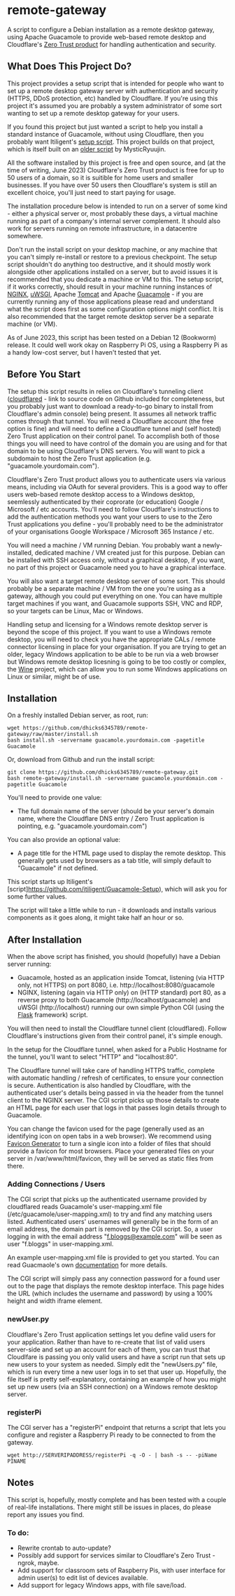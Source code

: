 # remote-gateway

A script to configure a Debian installation as a remote desktop gateway, using Apache Guacamole to provide web-based remote desktop and Cloudflare's [Zero Trust product](https://www.cloudflare.com/en-gb/products/zero-trust/) for handling authentication and security.

## What Does This Project Do?
This project provides a setup script that is intended for people who want to set up a remote desktop gateway server with authentication and security (HTTPS, DDoS protection, etc) handled by Cloudflare. If you're using this project it's assumed you are probably a system administrator of some sort wanting to set up a remote desktop gateway for your users.

If you found this project but just wanted a script to help you install a standard instance of Guacamole, without using Cloudflare, then you probably want Itiligent's [setup script](https://github.com/itiligent/Guacamole-Setup). This project builds on that project, which is itself built on an [older script](https://github.com/MysticRyuujin/guac-install) by MysticRyuujin.

All the software installed by this project is free and open source, and (at the time of writing, June 2023) Cloudflare's Zero Trust product is free for up to 50 users of a domain, so it is suitible for home users and smaller businesses. If you have over 50 users then Cloudflare's system is still an excellent choice, you'll just need to start paying for usage.

The installation procedure below is intended to run on a server of some kind - either a physical server or, most probably these days, a virtual machine running as part of a company's internal server complement. It should also work for servers running on remote infrastructure, in a datacentre somewhere.

Don't run the install script on your desktop machine, or any machine that you can't simply re-install or restore to a previous checkpoint. The setup script shouldn't do anything too destructive, and it should mostly work alongside other applications installed on a server, but to avoid issues it is recommended that you dedicate a machine or VM to this. The setup script, if it works correctly, should result in your machine running instances of [NGINX](https://www.nginx.com/), [uWSGI](https://uwsgi-docs.readthedocs.io/en/latest/), Apache [Tomcat](https://tomcat.apache.org/) and Apache [Guacamole](https://guacamole.apache.org/) - if you are currently running any of those applications please read and understand what the script does first as some configuration options might conflict. It is also recommended that the target remote desktop server be a separate machine (or VM).

As of June 2023, this script has been tested on a Debian 12 (Bookworm) release. It could well work okay on Raspberry Pi OS, using a Raspberry Pi as a handy low-cost server, but I haven't tested that yet.

## Before You Start
The setup this script results in relies on Cloudflare's tunneling client ([cloudflared](https://github.com/cloudflare/cloudflared) - link to source code on Github included for completeness, but you probably just want to download a ready-to-go binary to install from Cloudflare's admin console) being present. It assumes all network traffic comes through that tunnel. You will need a Cloudflare account (the free option is fine) and will need to define a Cloudflare tunnel and (self hosted) Zero Trust application on their control panel. To accomplish both of those things you will need to have control of the domain you are using and for that domain to be using Cloudflare's DNS servers. You will want to pick a subdomain to host the Zero Trust application (e.g. "guacamole.yourdomain.com").

Cloudflare's Zero Trust product allows you to authenticate users via various means, including via OAuth for several providers. This is a good way to offer users web-based remote desktop access to a Windows desktop, seemlessly authenticated by their coprorate (or education) Google / Microsoft / etc accounts. You'll need to follow Cloudflare's instructions to add the authentication methods you want your users to use to the Zero Trust applications you define - you'll probably need to be the administrator of your organisations Google Workspace / Microsoft 365 Instance / etc.

You will need a machine / VM running Debian. You probably want a newly-installed, dedicated machine / VM created just for this purpose. Debian can be installed with SSH access only, without a graphical desktop, if you want, no part of this project or Guacamole need you to have a graphical interface.

You will also want a target remote desktop server of some sort. This should probably be a separate machine / VM from the one you're using as a gateway, although you could put everything on one. You can have multiple target machines if you want, and Guacamole supports SSH, VNC and RDP, so your targets can be Linux, Mac or Windows.

Handling setup and licensing for a Windows remote desktop server is beyond the scope of this project. If you want to use a Windows remote desktop, you will need to check you have the appropriate CALs / remote connector licensing in place for your organisation. If you are trying to get an older, legacy Windows application to be able to be run via a web browser but Windows remote desktop licesning is going to be too costly or complex, the [Wine](https://www.winehq.org/) project, which can allow you to run some Windows applications on Linux or similar, might be of use.

## Installation
On a freshly installed Debian server, as root, run:
```
wget https://github.com/dhicks6345789/remote-gateway/raw/master/install.sh
bash install.sh -servername guacamole.yourdomain.com -pagetitle Guacamole
```
Or, download from Github and run the install script:
```
git clone https://github.com/dhicks6345789/remote-gateway.git
bash remote-gateway/install.sh -servername guacamole.yourdomain.com -pagetitle Guacamole
```
You'll need to provide one value:
- The full domain name of the server (should be your server's domain name, where the Cloudflare DNS entry / Zero Trust application is pointing, e.g. "guacamole.yourdomain.com")

You can also provide an optional value:
- A page title for the HTML page used to display the remote desktop. This generally gets used by browsers as a tab title, will simply default to "Guacamole" if not defined.

This script starts up Itiligent's [script]https://github.com/itiligent/Guacamole-Setup), which will ask you for some further values.

The script will take a little while to run - it downloads and installs various components as it goes along, it might take half an hour or so.

## After Installation
When the above script has finished, you should (hopefully) have a Debian server running:
 - Guacamole, hosted as an application inside Tomcat, listening (via HTTP only, not HTTPS) on port 8080, i.e. http://localhost:8080/guacamole
 - NGINX, listening (again via HTTP only) on (HTTP standard) port 80, as a reverse proxy to both Guacamole (http://localhost/guacamole) and uWSGI (http://localhost/) running our own simple Python CGI (using the [Flask](https://flask.palletsprojects.com) framework) script.

You will then need to install the Cloudflare tunnel client (cloudflared). Follow Cloudflare's instructions given from their control panel, it's simple enough.

In the setup for the Cloudflare tunnel, when asked for a Public Hostname for the tunnel, you'll want to select "HTTP" and "localhost:80".

The Cloudflare tunnel will take care of handling HTTPS traffic, complete with automatic handling / refresh of certificates, to ensure your connection is secure. Authentication is also handled by Cloudflare, with the authenticated user's details being passed in via the header from the tunnel client to the NGINX server. The CGI script picks up those details to create an HTML page for each user that logs in that passes login details through to Guacamole.

You can change the favicon used for the page (generally used as an identifying icon on open tabs in a web browser). We recommend using [Favicon Generator](https://realfavicongenerator.net/) to turn a single icon into a folder of files that should provide a favicon for most browsers. Place your generated files on your server in /var/www/html/favicon, they will be served as static files from there.

### Adding Connections / Users
The CGI script that picks up the authenticated username provided by cloudflared reads Guacamole's user-mapping.xml file (/etc/guacamole/user-mapping.xml) to try and find any matching users listed. Authenticated users' usernames will generally be in the form of an email address, the domain part is removed by the CGI script. So, a user logging in with the email address "f.bloggs@example.com" will be seen as user "f.bloggs" in user-mapping.xml.

An example user-mapping.xml file is provided to get you started. You can read Guacmaole's own [documentation](https://guacamole.apache.org/doc/gug/configuring-guacamole.html) for more details.

The CGI script will simply pass any connection password for a found user out to the page that displays the remote desktop interface. This page hides the URL (which includes the username and password) by using a 100% height and width iframe element.

### newUser.py
Cloudflare's Zero Trust application settings let you define valid users for your application. Rather than have to re-create that list of valid users server-side and set up an account for each of them, you can trust that Cloudlfare is passing you only valid users and have a script run that sets up new users to your system as needed. Simply edit the "newUsers.py" file, which is run every time a new user logs in to set that user up. Hopefully, the file itself is pretty self-explanatory, containing an example of how you might set up new users (via an SSH connection) on a Windows remote desktop server.

### registerPi
The CGI server has a "registerPi" endpoint that returns a script that lets you configure and register a Raspberry Pi ready to be connected to from the gateway.
```
wget http://SERVERIPADDRESS/registerPi -q -O - | bash -s -- -piName PINAME
```

## Notes
This script is, hopefully, mostly complete and has been tested with a couple of real-life installations. There might still be issues in places, do please report any issues you find.

### To do:
- Rewrite crontab to auto-update?
- Possibly add support for services similar to Cloudflare's Zero Trust - ngrok, maybe.
- Add support for classroom sets of Raspberry Pis, with user interface for admin user(s) to edit list of devices available.
- Add support for legacy Windows apps, with file save/load.
